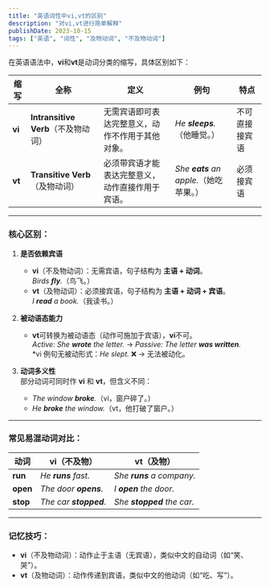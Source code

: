 ```yaml
---
title: "英语词性中vi,vt的区别"
description: "对vi,vt进行简单解释"
publishDate: 2023-10-15
tags: ["英语", "词性", "及物动词", "不及物动词"]
---
```



在英语语法中，**vi**和**vt**是动词分类的缩写，具体区别如下：

| 缩写 | 全称                   | 定义                                                                 | 例句                                      | 特点                      |
|------|------------------------|----------------------------------------------------------------------|-------------------------------------------|--------------------------|
| **vi** | **Intransitive Verb**（不及物动词） | 无需宾语即可表达完整意义，动作不作用于其他对象。                     | *He **sleeps**.*（他睡觉。）               | 不可直接接宾语           |
| **vt** | **Transitive Verb**（及物动词）    | 必须带宾语才能表达完整意义，动作直接作用于宾语。                     | *She **eats** an apple.*（她吃苹果。）     | 必须接宾语               |

---

### 核心区别：
1. **是否依赖宾语**  
   - **vi**（不及物动词）：无需宾语，句子结构为 **主语 + 动词**。  
     *Birds **fly**.*（鸟飞。）  
   - **vt**（及物动词）：必须接宾语，句子结构为 **主语 + 动词 + 宾语**。  
     *I **read** a book.*（我读书。）

2. **被动语态能力**  
   - **vt**可转换为被动语态（动作可施加于宾语），**vi**不可。  
     *Active: She **wrote** the letter.* → *Passive: The letter **was written**.*  
     *vi 例句无被动形式：*He slept.* ❌ → 无法被动化。

3. **动词多义性**  
   部分动词可同时作 **vi** 和 **vt**，但含义不同：  
   - *The window **broke**.*（vi，窗户碎了。）  
   - *He **broke** the window.*（vt，他打破了窗户。）

---

### 常见易混动词对比：
| 动词   | vi（不及物）          | vt（及物）              |
|--------|-----------------------|-------------------------|
| **run** | *He **runs** fast.*   | *She **runs** a company.* |
| **open** | *The door **opens**.* | *I **open** the door.*    |
| **stop** | *The car **stopped**.*| *She **stopped** the car.*|

---

### 记忆技巧：
- **vi**（不及物动词）：动作止于主语（无宾语），类似中文的自动词（如“笑、哭”）。  
- **vt**（及物动词）：动作传递到宾语，类似中文的他动词（如“吃、写”）。